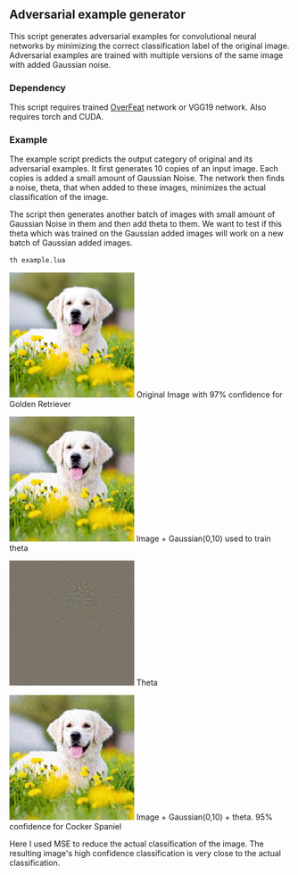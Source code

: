 ## Adversarial example generator

This script generates adversarial examples for convolutional neural networks
by minimizing the correct classification label of the original image. Adversarial
examples are trained with multiple versions of the same image with added Gaussian
noise.


### Dependency

This script requires trained [OverFeat](https://github.com/sermanet/OverFeat) network 
or VGG19 network. Also requires torch and CUDA.


### Example

The example script predicts the output category of original and its adversarial examples.
It first generates 10 copies of an input image. Each copies is added a small amount of 
Gaussian Noise. The network then finds a noise, theta, that when added to these images,
minimizes the actual classification of the image.

The script then generates another batch of images with small amount of Gaussian Noise
in them and then add theta to them. We want to test if this theta which was trained
on the Gaussian added images will work on a new batch of Gaussian added images.
```bash
th example.lua
```
<img src="dog.jpg" width="224">
Original Image with 97% confidence for Golden Retriever

![](./MSE_1e4/image+gaus/Ad_1.jpg)
Image + Gaussian(0,10) used to train theta

![](./MSE_1e4/diff.jpg)
Theta

![](./MSE_1e4/image+gaus+noise/Ad_1.jpg)
Image + Gaussian(0,10) + theta. 95% confidence for Cocker Spaniel

Here I used MSE to reduce the actual classification of the image. The resulting image's high
confidence classification is very close to the actual classification.
